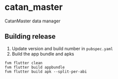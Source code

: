 # catan_master

CatanMaster data manager

## Building release

1. Update version and build number in `pubspec.yaml`
2. Build the app bundle and apks

```
fvm flutter clean
fvm flutter build appbundle
fvm flutter build apk --split-per-abi
```
